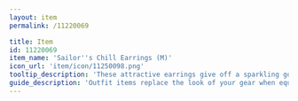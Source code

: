 ```yaml
---
layout: item
permalink: /11220069

title: Item
id: 11220069
item_name: 'Sailor''s Chill Earrings (M)'
icon_url: 'item/icon/11250098.png'
tooltip_description: 'These attractive earrings give off a sparkling golden light.'
guide_description: 'Outfit items replace the look of your gear when equipped.'
---
```


